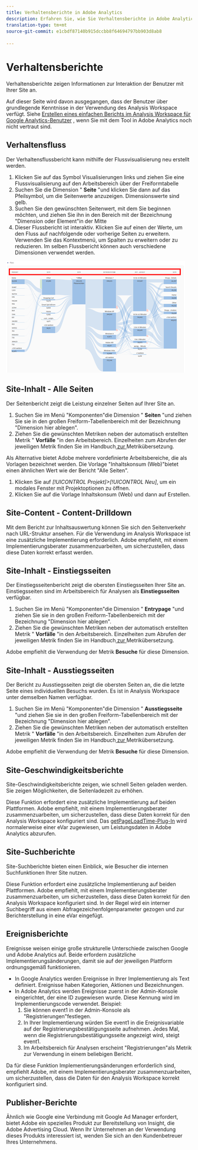 ```yaml
---
title: Verhaltensberichte in Adobe Analytics
description: Erfahren Sie, wie Sie Verhaltensberichte in Adobe Analytics erstellen
translation-type: tm+mt
source-git-commit: e1cbdf87140b915dccbb8f64694797bb903d8ab8

---
```



# Verhaltensberichte

Verhaltensberichte zeigen Informationen zur Interaktion der Benutzer mit Ihrer Site an.

Auf dieser Seite wird davon ausgegangen, dass der Benutzer über grundlegende Kenntnisse in der Verwendung des Analysis Workspace verfügt. Siehe [Erstellen eines einfachen Berichts im Analysis Workspace für Google Analytics-Benutzer](create-report.md) , wenn Sie mit dem Tool in Adobe Analytics noch nicht vertraut sind.

## Verhaltensfluss

Der Verhaltensflussbericht kann mithilfe der Flussvisualisierung neu erstellt werden.

1. Klicken Sie auf das Symbol Visualisierungen links und ziehen Sie eine Flussvisualisierung auf den Arbeitsbereich über der Freiformtabelle
2. Suchen Sie die Dimension &quot; **Seite** &quot;und klicken Sie dann auf das Pfeilsymbol, um die Seitenwerte anzuzeigen. Dimensionswerte sind gelb.
3. Suchen Sie den gewünschten Seitenwert, mit dem Sie beginnen möchten, und ziehen Sie ihn in den Bereich mit der Bezeichnung &quot;Dimension oder Element&quot;in der Mitte
4. Dieser Flussbericht ist interaktiv. Klicken Sie auf einen der Werte, um den Fluss auf nachfolgende oder vorherige Seiten zu erweitern. Verwenden Sie das Kontextmenü, um Spalten zu erweitern oder zu reduzieren. Im selben Flussbericht können auch verschiedene Dimensionen verwendet werden.

![Flussbericht](/help/technotes/ga-to-aa/assets/flow.png)

## Site-Inhalt - Alle Seiten

Der Seitenbericht zeigt die Leistung einzelner Seiten auf Ihrer Site an.

1. Suchen Sie im Menü &quot;Komponenten&quot;die Dimension &quot; **Seiten** &quot;und ziehen Sie sie in den großen Freiform-Tabellenbereich mit der Bezeichnung &quot;Dimension hier ablegen&quot;.
2. Ziehen Sie die gewünschten Metriken neben der automatisch erstellten Metrik &quot; **Vorfälle** &quot;in den Arbeitsbereich. Einzelheiten zum Abrufen der jeweiligen Metrik finden Sie im Handbuch[ zur ](common-metrics.md)Metrikübersetzung.

Als Alternative bietet Adobe mehrere vordefinierte Arbeitsbereiche, die als Vorlagen bezeichnet werden. Die Vorlage &quot;Inhaltskonsum (Web)&quot;bietet einen ähnlichen Wert wie der Bericht &quot;Alle Seiten&quot;.

1. Klicken Sie auf *[!UICONTROL Projekt]>[!UICONTROL Neu]*, um ein modales Fenster mit Projektoptionen zu öffnen.
2. Klicken Sie auf die Vorlage Inhaltskonsum (Web) und dann auf Erstellen.

## Site-Content - Content-Drilldown

Mit dem Bericht zur Inhaltsauswertung können Sie sich den Seitenverkehr nach URL-Struktur ansehen. Für die Verwendung im Analysis Workspace ist eine zusätzliche Implementierung erforderlich. Adobe empfiehlt, mit einem Implementierungsberater zusammenzuarbeiten, um sicherzustellen, dass diese Daten korrekt erfasst werden.

## Site-Inhalt - Einstiegsseiten

Der Einstiegsseitenbericht zeigt die obersten Einstiegsseiten Ihrer Site an. Einstiegsseiten sind im Arbeitsbereich für Analysen als **Einstiegsseiten** verfügbar.

1. Suchen Sie im Menü &quot;Komponenten&quot;die Dimension &quot; **Entrypage** &quot;und ziehen Sie sie in den großen Freiform-Tabellenbereich mit der Bezeichnung &quot;Dimension hier ablegen&quot;.
2. Ziehen Sie die gewünschten Metriken neben der automatisch erstellten Metrik &quot; **Vorfälle** &quot;in den Arbeitsbereich. Einzelheiten zum Abrufen der jeweiligen Metrik finden Sie im Handbuch[ zur ](common-metrics.md)Metrikübersetzung.

Adobe empfiehlt die Verwendung der Metrik **Besuche** für diese Dimension.

## Site-Inhalt - Ausstiegsseiten

Der Bericht zu Ausstiegsseiten zeigt die obersten Seiten an, die die letzte Seite eines individuellen Besuchs wurden. Es ist in Analysis Workspace unter demselben Namen verfügbar.

1. Suchen Sie im Menü &quot;Komponenten&quot;die Dimension &quot; **Ausstiegsseite** &quot;und ziehen Sie sie in den großen Freiform-Tabellenbereich mit der Bezeichnung &quot;Dimension hier ablegen&quot;.
2. Ziehen Sie die gewünschten Metriken neben der automatisch erstellten Metrik &quot; **Vorfälle** &quot;in den Arbeitsbereich. Einzelheiten zum Abrufen der jeweiligen Metrik finden Sie im Handbuch[ zur ](common-metrics.md)Metrikübersetzung.

Adobe empfiehlt die Verwendung der Metrik **Besuche** für diese Dimension.

## Site-Geschwindigkeitsberichte

Site-Geschwindigkeitsberichte zeigen, wie schnell Seiten geladen werden. Sie zeigen Möglichkeiten, die Seitenladezeit zu erhöhen.

Diese Funktion erfordert eine zusätzliche Implementierung auf beiden Plattformen. Adobe empfiehlt, mit einem Implementierungsberater zusammenzuarbeiten, um sicherzustellen, dass diese Daten korrekt für den Analysis Workspace konfiguriert sind. Das [getPageLoadTime-Plug-In](/help/implement/vars/plugins/getpageloadtime.md) wird normalerweise einer eVar zugewiesen, um Leistungsdaten in Adobe Analytics abzurufen.

## Site-Suchberichte

Site-Suchberichte bieten einen Einblick, wie Besucher die internen Suchfunktionen Ihrer Site nutzen.

Diese Funktion erfordert eine zusätzliche Implementierung auf beiden Plattformen. Adobe empfiehlt, mit einem Implementierungsberater zusammenzuarbeiten, um sicherzustellen, dass diese Daten korrekt für den Analysis Workspace konfiguriert sind. In der Regel wird ein interner Suchbegriff aus einem Abfragezeichenfolgenparameter gezogen und zur Berichterstellung in eine eVar eingefügt.

## Ereignisberichte

Ereignisse weisen einige große strukturelle Unterschiede zwischen Google und Adobe Analytics auf. Beide erfordern zusätzliche Implementierungsänderungen, damit sie auf der jeweiligen Plattform ordnungsgemäß funktionieren.

* In Google Analytics werden Ereignisse in Ihrer Implementierung als Text definiert. Ereignisse haben Kategorien, Aktionen und Bezeichnungen.
* In Adobe Analytics werden Ereignisse zuerst in der Admin-Konsole eingerichtet, der eine ID zugewiesen wurde. Diese Kennung wird im Implementierungscode verwendet. Beispiel:
   1. Sie können event1 in der Admin-Konsole als &quot;Registrierungen&quot;festlegen.
   2. In Ihrer Implementierung würden Sie event1 in die Ereignisvariable auf der Registrierungsbestätigungsseite aufnehmen. Jedes Mal, wenn die Registrierungsbestätigungsseite angezeigt wird, steigt event1.
   3. Im Arbeitsbereich für Analysen erscheint &quot;Registrierungen&quot;als Metrik zur Verwendung in einem beliebigen Bericht.

Da für diese Funktion Implementierungsänderungen erforderlich sind, empfiehlt Adobe, mit einem Implementierungsberater zusammenzuarbeiten, um sicherzustellen, dass die Daten für den Analysis Workspace korrekt konfiguriert sind.

## Publisher-Berichte

Ähnlich wie Google eine Verbindung mit Google Ad Manager erfordert, bietet Adobe ein spezielles Produkt zur Bereitstellung von Insight, die Adobe Advertising Cloud. Wenn Ihr Unternehmen an der Verwendung dieses Produkts interessiert ist, wenden Sie sich an den Kundenbetreuer Ihres Unternehmens.
